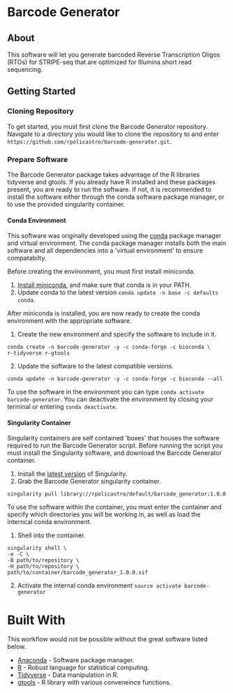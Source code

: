 # Barcode Generator

## About

This software will let you generate barcoded Reverse Transcription Oligos (RTOs) for STRIPE-seq that are optimized for Illumina short read sequencing.

## Getting Started

### Cloning Repository

To get started, you must first clone the Barcode Generator repository.
Navigate to a directory you would like to clone the repository to and enter `https://github.com/rpolicastro/barcode-generator.git`.

### Prepare Software

The Barcode Generator package takes advantage of the R libraries tidyverse and gtools.
If you already have R installed and these packages present, you are ready to run the software.
If not, it is recommended to install the software either through the conda software package manager, or to use the provided singularity container.

#### Conda Environment

This software was originally developed using the [conda](https://conda.io/en/latest/) package manager and virtual environment.
The conda package manager installs both the main software and all dependencies into a 'virtual environment' to ensure compatabilty.

Before creating the environment, you must first install miniconda.
1. [Install miniconda](https://conda.io/projects/conda/en/latest/user-guide/install/index.html?highlight=conda), and make sure that conda is in your PATH.
2. Update conda to the latest version `conda update -n base -c defaults conda`.

After miniconda is installed, you are now ready to create the conda environment with the appropriate software.

1. Create the new environment and specify the software to include in it.
```
conda create -n barcode-generator -y -c conda-forge -c bioconda \
r-tidyverse r-gtools
```
2. Update the software to the latest compatible versions.
```
conda update -n barcode-generator -y -c conda-forge -c bioconda --all
```

To use the software in the environment you can type `conda activate barcode-generator`. You can deactivate the environment by closing your terminal or entering `conda deactivate`.

#### Singularity Container

Singularity containers are self contained 'boxes' that houses the software required to run the Barcode Generator script. Before running the script you must install the Singularity software, and download the Barcode Generator container.

1. Install the [latest version](https://sylabs.io/guides/3.3/user-guide/installation.html) of Singularity.
2. Grab the Barcode Generator singularity container.
```
singularity pull library://rpolicastro/default/barcode_generator:1.0.0
```

To use the software within the container, you must enter the container and specify which directories you will be working in, as well as load the interncal conda environment.
1. Shell into the container.
```
singularity shell \
-e -C \
-B path/to/repository \
-H path/to/repository \
path/to/container/barcode_generator_1.0.0.sif
```
2. Activate the internal conda environment `source activate barcode-generator`

# Built With

This workflow would not be possible without the great software listed below.

- [Anaconda](https://www.anaconda.com/) - Software package manager.
- [R](https://www.r-project.org/) - Robust language for statistical computing.
- [Tidyverse](https://www.tidyverse.org/) - Data manipulation in R.
- [gtools](https://cran.r-project.org/web/packages/gtools/index.html) - R library with various conveneince functions.
